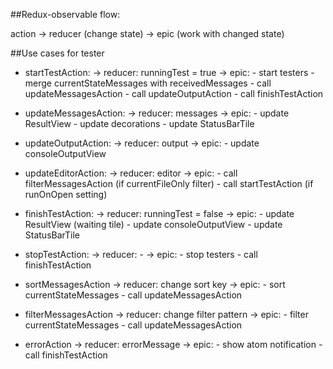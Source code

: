 ##Redux-observable flow:

action -> reducer (change state) -> epic (work with changed state)

##Use cases for tester

* startTestAction:
    -> reducer: runningTest = true
      -> epic:
          - start testers
          - merge currentStateMessages with receivedMessages
          - call updateMessagesAction
          - call updateOutputAction
          - call finishTestAction

* updateMessagesAction:
    -> reducer: messages
      -> epic:
          - update ResultView
          - update decorations
          - update StatusBarTile

* updateOutputAction:
    -> reducer: output
      -> epic:
          - update consoleOutputView

* updateEditorAction:
    -> reducer: editor
      -> epic:
          - call filterMessagesAction (if currentFileOnly filter)
          - call startTestAction (if runOnOpen setting)

* finishTestAction:
    -> reducer: runningTest = false
      -> epic:
          - update ResultView (waiting tile)
          - update consoleOutputView
          - update StatusBarTile

* stopTestAction:
    -> reducer: -
      -> epic:
          - stop testers
          - call finishTestAction

* sortMessagesAction
    -> reducer: change sort key
      -> epic:
          - sort currentStateMessages
          - call updateMessagesAction

* filterMessagesAction
    -> reducer: change filter pattern
      -> epic:
          - filter currentStateMessages
          - call updateMessagesAction

* errorAction
    -> reducer: errorMessage
      -> epic:
          - show atom notification
          - call finishTestAction
